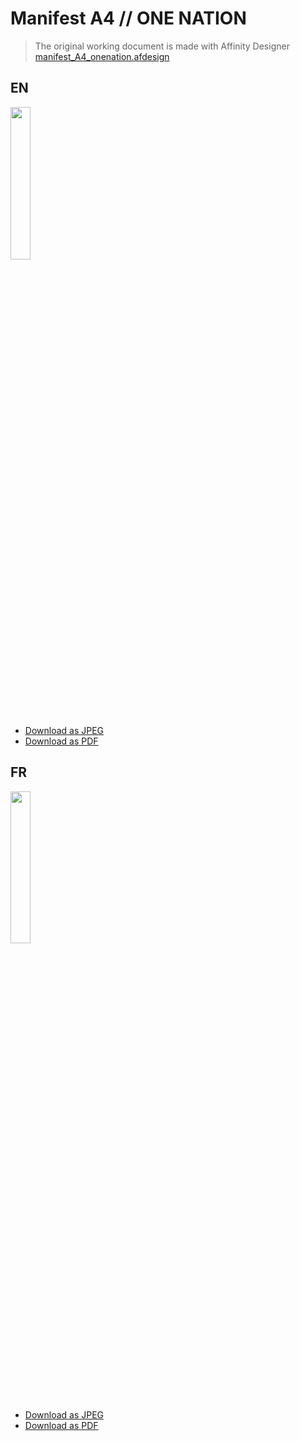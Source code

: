 Manifest A4 // ONE NATION
=========================

> The original working document is made with Affinity Designer [manifest_A4_onenation.afdesign](./manifest_A4_onenation.afdesign)

## EN

<img src="https://raw.githubusercontent.com/onenationxyz/onenation/master/medias/print/manifest_A4/en/en_manifest_onenation.jpg" width="25%">

- [Download as JPEG](https://raw.githubusercontent.com/onenationxyz/onenation/master/medias/print/manifest_A4/en/en_manifest_onenation.jpg)
- [Download as PDF](https://raw.githubusercontent.com/onenationxyz/onenation/master/medias/print/manifest_A4/en/en_manifest_onenation.pdf)

## FR

<img src="https://raw.githubusercontent.com/onenationxyz/onenation/master/medias/print/manifest_A4/fr/fr_manifeste_onenation.jpg" width="25%">

- [Download as JPEG](https://raw.githubusercontent.com/onenationxyz/onenation/master/medias/print/manifest_A4/fr/fr_manifeste_onenation.jpg)
- [Download as PDF](https://raw.githubusercontent.com/onenationxyz/onenation/master/medias/print/manifest_A4/fr/fr_manifeste_onenation.pdf)